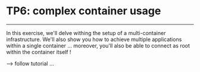 # TP6: complex container usage #
________________________________

In this exercise, we'll delve withing the setup of a multi-container infrastructure.
We'll also show you how to achieve multiple applications within a single container
... moreover, you'll also be able to connect as root within the container itself !

--> follow tutorial ...


